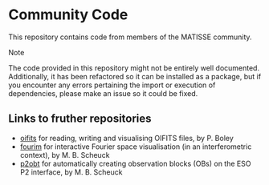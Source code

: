 # Community Code
This repository contains code from members of the MATISSE community.

> [!NOTE]
> The code provided in this repository might not be entirely well documented.
Additionally, it has been refactored so it can be installed as a package, but if you encounter any errors pertaining the import or execution of dependencies, please make an issue so it could be fixed.

## Links to fruther repositories
- [oifits](https://github.com/pboley/oifits) for reading, writing and visualising OIFITS files, by P. Boley
- [fourim](https://github.com/MBSck/fourim) for interactive Fourier space visualisation (in an interferometric context), by M. B. Scheuck
- [p2obt](https://github.com/MBSck/p2obt) for automatically creating observation blocks (OBs) on the ESO P2 interface, by M. B. Scheuck
